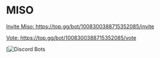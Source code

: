 #            MISO

<a href="https://top.gg/bot/1008300388715352085/invite">Invite Miso: https://top.gg/bot/1008300388715352085/invite</a>

<a href="https://top.gg/bot/1008300388715352085/vote">Vote: https://top.gg/bot/1008300388715352085/vote</a>

[![Discord Bots](https://top.gg/api/widget/1008300388715352085.svg)